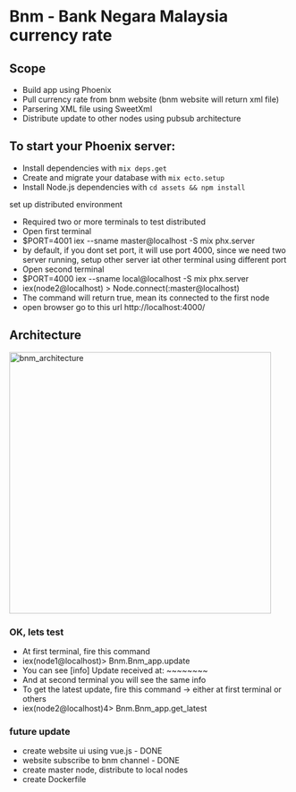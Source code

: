 # Bnm - Bank Negara Malaysia currency rate 

## Scope

  * Build app using Phoenix
  * Pull currency rate from bnm website (bnm website will return xml file)
  * Parsering XML file using SweetXml
  * Distribute update to other nodes using pubsub architecture
  

## To start your Phoenix server:

  * Install dependencies with `mix deps.get`
  * Create and migrate your database with `mix ecto.setup`
  * Install Node.js dependencies with `cd assets && npm install`

 set up distributed environment

  * Required two or more terminals to test distributed 
  * Open first terminal
  * $PORT=4001 iex --sname master@localhost -S mix phx.server
  * by default, if you dont set port, it will use port 4000, since we need two server running, setup other server iat other terminal using different port
  * Open second terminal
  * $PORT=4000 iex --sname local@localhost -S mix phx.server
  * iex(node2@localhost) > Node.connect(:master@localhost)
  * The command will return true, mean its connected to the first node
  * open browser go to this url http://localhost:4000/
  
## Architecture
 <img width="468" alt="bnm_architecture" src="https://user-images.githubusercontent.com/46864338/84110384-5d27fd80-aa57-11ea-8686-9543a086ea22.png">

### OK, lets test
  * At first terminal, fire this command
  * iex(node1@localhost)> Bnm.Bnm_app.update
  * You can see [info] Update received at: ~~~~~~~~
  * And at second terminal you will see the same info
  * To get the latest update, fire this command -> either at first terminal or others
  * iex(node2@localhost)4> Bnm.Bnm_app.get_latest

### future update
  * create website ui using vue.js - DONE
  * website subscribe to bnm channel - DONE
  * create master node, distribute to local nodes
  * create Dockerfile


